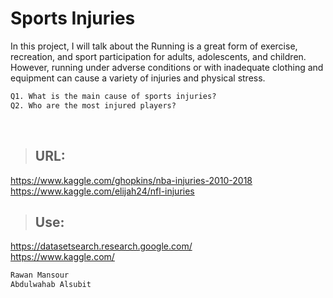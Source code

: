 # Sports Injuries
<p>In this project, I will talk about the Running is a great form of exercise, recreation, and sport participation for adults, adolescents, and children.  However, running under adverse conditions or with inadequate clothing and equipment can cause a variety of injuries and physical stress.</p>

```diff
Q1. What is the main cause of sports injuries?
Q2. Who are the most injured players?
```

<br>

> ## URL: 
https://www.kaggle.com/ghopkins/nba-injuries-2010-2018
<br>
https://www.kaggle.com/elijah24/nfl-injuries 

> ## Use: 
https://datasetsearch.research.google.com/
<br>
https://www.kaggle.com/




```diff
Rawan Mansour
Abdulwahab Alsubit
```

